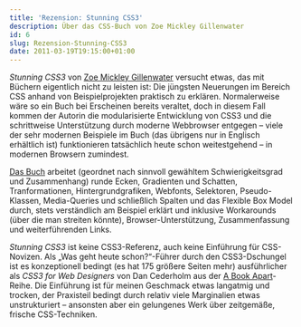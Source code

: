 ```yaml
---
title: 'Rezension: Stunning CSS3'
description: Über das CSS-Buch von Zoe Mickley Gillenwater
id: 6
slug: Rezension-Stunning-CSS3
date: 2011-03-19T19:15:00+01:00
---
```


_Stunning CSS3_ von [Zoe Mickley Gillenwater](http://zomigi.com) versucht etwas, das mit Büchern eigentlich nicht zu leisten ist: Die jüngsten Neuerungen im Bereich CSS anhand von Beispielprojekten praktisch zu erklären. Normalerweise wäre so ein Buch bei Erscheinen bereits veraltet, doch in diesem Fall kommen der Autorin die modularisierte Entwicklung von CSS3 und die schrittweise Unterstützung durch moderne Webbrowser entgegen – viele der sehr modernen Beispiele im Buch (das übrigens nur in Englisch erhältlich ist) funktionieren tatsächlich heute schon weitestgehend – in modernen Browsern zumindest.

[Das Buch](http://www.stunningcss3.com) arbeitet (geordnet nach sinnvoll gewähltem Schwierigkeitsgrad und Zusammenhang) runde Ecken, Gradienten und Schatten, Tranformationen, Hintergrundgrafiken, Webfonts, Selektoren, Pseudo-Klassen, Media-Queries und schließlich Spalten und das Flexible Box Model durch, stets verständlich am Beispiel erklärt und inklusive Workarounds (über die man streiten könnte), Browser\-Unterstützung, Zusammenfassung und weiterführenden Links.

_Stunning CSS3_ ist keine CSS3-Referenz, auch keine Einführung für CSS-Novizen. Als „Was geht heute schon?“-Führer durch den CSS3-Dschungel ist es konzeptionell bedingt (es hat 175 größere Seiten mehr) ausführlicher als _CSS3 for Web Designers_ von Dan Cederholm aus der [A Book Apart](http://www.abookapart.com/products/css3-for-web-designers)\-Reihe. Die Einführung ist für meinen Geschmack etwas langatmig und trocken, der Praxisteil bedingt durch relativ viele Marginalien etwas unstrukturiert – ansonsten aber ein gelungenes Werk über zeitgemäße, frische CSS-Techniken.
